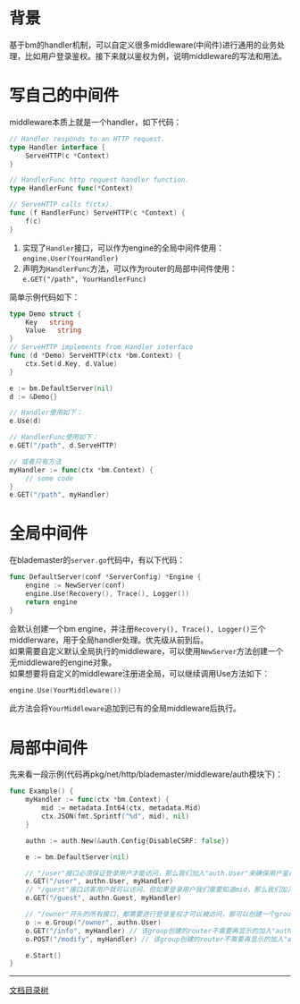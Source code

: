 # 背景

基于bm的handler机制，可以自定义很多middleware(中间件)进行通用的业务处理，比如用户登录鉴权。接下来就以鉴权为例，说明middleware的写法和用法。

# 写自己的中间件

middleware本质上就是一个handler，如下代码：
```go
// Handler responds to an HTTP request.
type Handler interface {
	ServeHTTP(c *Context)
}

// HandlerFunc http request handler function.
type HandlerFunc func(*Context)

// ServeHTTP calls f(ctx).
func (f HandlerFunc) ServeHTTP(c *Context) {
	f(c)
}
```

1. 实现了`Handler`接口，可以作为engine的全局中间件使用：`engine.User(YourHandler)`
2. 声明为`HandlerFunc`方法，可以作为router的局部中间件使用：`e.GET("/path", YourHandlerFunc)`

简单示例代码如下：

```go
type Demo struct {
	Key   string
	Value   string
}
// ServeHTTP implements from Handler interface
func (d *Demo) ServeHTTP(ctx *bm.Context) {
	ctx.Set(d.Key, d.Value)
}

e := bm.DefaultServer(nil)
d := &Demo{}

// Handler使用如下：
e.Use(d)

// HandlerFunc使用如下：
e.GET("/path", d.ServeHTTP)

// 或者只有方法
myHandler := func(ctx *bm.Context) {
    // some code
}
e.GET("/path", myHandler)
```


# 全局中间件

在blademaster的`server.go`代码中，有以下代码：

```go
func DefaultServer(conf *ServerConfig) *Engine {
	engine := NewServer(conf)
	engine.Use(Recovery(), Trace(), Logger())
	return engine
}
```

会默认创建一个bm engine，并注册`Recovery(), Trace(), Logger()`三个middlerware，用于全局handler处理。优先级从前到后。  
如果需要自定义默认全局执行的middleware，可以使用`NewServer`方法创建一个无middleware的engine对象。  
如果想要将自定义的middleware注册进全局，可以继续调用Use方法如下：

```go
engine.Use(YourMiddleware())
```

此方法会将`YourMiddleware`追加到已有的全局middleware后执行。

# 局部中间件

先来看一段示例(代码再pkg/net/http/blademaster/middleware/auth模块下)：

```go
func Example() {
	myHandler := func(ctx *bm.Context) {
		mid := metadata.Int64(ctx, metadata.Mid)
		ctx.JSON(fmt.Sprintf("%d", mid), nil)
	}

	authn := auth.New(&auth.Config{DisableCSRF: false})

	e := bm.DefaultServer(nil)

	// "/user"接口必须保证登录用户才能访问，那么我们加入"auth.User"来确保用户鉴权通过，才能进入myHandler进行业务逻辑处理
	e.GET("/user", authn.User, myHandler)
	// "/guest"接口访客用户就可以访问，但如果登录用户我们需要知道mid，那么我们加入"auth.Guest"来尝试鉴权获取mid，但肯定会继续执行myHandler进行业务逻辑处理
	e.GET("/guest", authn.Guest, myHandler)

    // "/owner"开头的所有接口，都需要进行登录鉴权才可以被访问，那可以创建一个group并加入"authn.User"
	o := e.Group("/owner", authn.User)
	o.GET("/info", myHandler) // 该group创建的router不需要再显示的加入"authn.User"
	o.POST("/modify", myHandler) // 该group创建的router不需要再显示的加入"authn.User"

	e.Start()
}
```


-------------

[文档目录树](summary.md)
